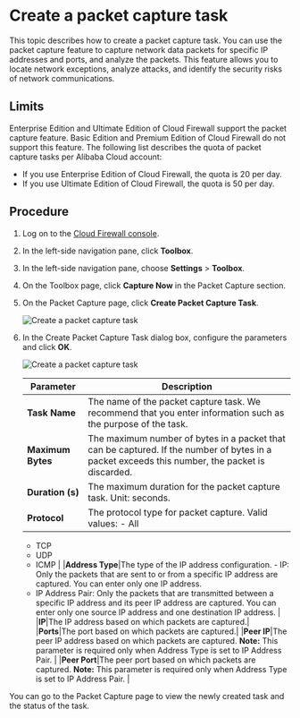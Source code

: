 # Create a packet capture task

This topic describes how to create a packet capture task. You can use the packet capture feature to capture network data packets for specific IP addresses and ports, and analyze the packets. This feature allows you to locate network exceptions, analyze attacks, and identify the security risks of network communications.

## Limits

Enterprise Edition and Ultimate Edition of Cloud Firewall support the packet capture feature. Basic Edition and Premium Edition of Cloud Firewall do not support this feature. The following list describes the quota of packet capture tasks per Alibaba Cloud account:

-   If you use Enterprise Edition of Cloud Firewall, the quota is 20 per day.
-   If you use Ultimate Edition of Cloud Firewall, the quota is 50 per day.

## Procedure

1.  Log on to the [Cloud Firewall console](https://yundun.console.aliyun.com/?p=cfwnext).

2.  In the left-side navigation pane, click **Toolbox**.

3.  In the left-side navigation pane, choose **Settings** \> **Toolbox**.

4.  On the Toolbox page, click **Capture Now** in the Packet Capture section.

5.  On the Packet Capture page, click **Create Packet Capture Task**.

    ![Create a packet capture task](https://static-aliyun-doc.oss-accelerate.aliyuncs.com/assets/img/en-US/6011460261/p269088.png)

6.  In the Create Packet Capture Task dialog box, configure the parameters and click **OK**.

    ![Create a packet capture task](https://static-aliyun-doc.oss-accelerate.aliyuncs.com/assets/img/en-US/3893068951/p63542.png)

    |Parameter|Description|
    |---------|-----------|
    |**Task Name**|The name of the packet capture task. We recommend that you enter information such as the purpose of the task.|
    |**Maximum Bytes**|The maximum number of bytes in a packet that can be captured. If the number of bytes in a packet exceeds this number, the packet is discarded.|
    |**Duration \(s\)**|The maximum duration for the packet capture task. Unit: seconds.|
    |**Protocol**|The protocol type for packet capture. Valid values:    -   All
    -   TCP
    -   UDP
    -   ICMP |
    |**Address Type**|The type of the IP address configuration.     -   IP: Only the packets that are sent to or from a specific IP address are captured. You can enter only one IP address.
    -   IP Address Pair: Only the packets that are transmitted between a specific IP address and its peer IP address are captured. You can enter only one source IP address and one destination IP address. |
    |**IP**|The IP address based on which packets are captured.|
    |**Ports**|The port based on which packets are captured.|
    |**Peer IP**|The peer IP address based on which packets are captured. **Note:** This parameter is required only when Address Type is set to IP Address Pair. |
    |**Peer Port**|The peer port based on which packets are captured. **Note:** This parameter is required only when Address Type is set to IP Address Pair. |


You can go to the Packet Capture page to view the newly created task and the status of the task.

